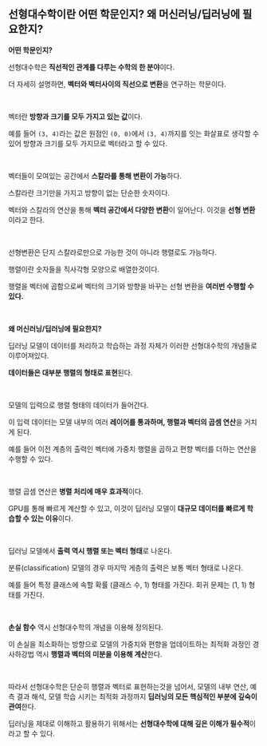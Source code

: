 ## 선형대수학이란 어떤 학문인지? 왜 머신러닝/딥러닝에 필요한지?

**어떤 학문인지?**

선형대수학은 **직선적인 관계를 다루는 수학의 한 분야**이다.

더 자세히 설명하면, **벡터와 벡터사이의 직선으로 변환**을 연구하는 학문이다.

<br>

벡터란 **방향과 크기를 모두 가지고 있는 값**이다.

예를 들어 `(3, 4)`라는 값은 원점인 `(0, 0)`에서 `(3, 4)`까지를 잇는 화살표로 생각할 수 있어 방향과 크기를 모두 가지므로 벡터라고 할 수 있다.

<br>

벡터들이 모여있는 공간에서 **스칼라를 통해 변환이 가능**하다.

스칼라란 크기만을 가지고 방향이 없는 단순한 숫자이다.

벡터와 스칼라의 연산을 통해 **벡터 공간에서 다양한 변환**이 일어난다. 이것을 **선형 변환**이라고 한다.

<br>

선형변환은 단지 스칼라로만으로 가능한 것이 아니라 행렬로도 가능하다.

행렬이란 숫자들을 직사각형 모양으로 배열한것이다.

행렬을 벡터에 곱함으로써 벡터의 크기와 방향을 바꾸는 선형 변환을 **여러번 수행할 수 있다.**

<br>

**왜 머신러닝/딥러닝에 필요한지?**

딥러닝 모델이 데이터를 처리하고 학습하는 과정 자체가 이러한 선형대수학의 개념들로 이루어져있다.

**데이터들은 대부분 행렬의 형태로 표현**된다.

<br>

모델의 입력으로 행렬 형태의 데이터가 들어간다.

이 입력 데이터는 모델 내부의 여러 **레이어를 통과하며, 행렬과 벡터의 곱셈 연산**을 거치게 된다.

예를 들어 이전 계층의 출력인 벡터에 가중치 행렬을 곱하고 편향 벡터를 더하는 연산을 수행할 수 있다.

<br>

행렬 곱셈 연산은 **병렬 처리에 매우 효과적**이다.

GPU를 통해 빠르게 계산할 수 있고, 이것이 딥러닝 모델이 **대규모 데이터를 빠르게 학습할 수 있는 이유**이다.

<br>

딥러닝 모델에서 **출력 역시 행렬 또는 벡터 형태**로 나온다.

분류(classification) 모델의 경우 마지막 게층의 출력은 보통 벡터 형태로 나온다.

예를 들어 특정 클래스에 속할 확률 (클래스 수, 1) 형태를 가진다. 회귀 문제는 (1, 1) 형태를 가진다.

<br>

**손실 함수** 역시 선형대수학의 개념을 이용해 정의된다.

이 손실을 최소화하는 방향으로 모델의 가중치와 편향을 업데이트하는 최적화 과정인 경사하강법 역시 **행렬과 벡터의 미분을 이용해 계산**한다.

<br>

따라서 선형대수학은 단순히 행렬과 벡터로 표현하는것을 넘어서, 모델의 내부 연산, 예측 결과 해석, 모델 학습 시키는 최적화 과정까지 **딥러닝의 모든 핵심적인 부분에 깊숙이 관여**한다.

딥러닝을 제대로 이해하고 활용하기 위해서는 **선형대수학에 대해 깊은 이해가 필수적**이라고 할 수 있다.

<br>
